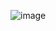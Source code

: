 ![image](https://user-images.githubusercontent.com/113437980/195303573-7e725bf5-1d7a-49c0-8653-ac84fd2e3826.png)
